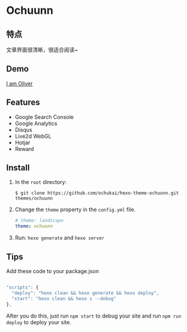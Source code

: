 # Ochuunn

## 特点
文章界面很清晰，很适合阅读~

## Demo
[I am Oliver](http://ochukai.me)

## Features

* Google Search Console
* Google Analytics
* Disqus
* Live2d WebGL
* Hotjar
* Reward

## Install
1. In the `root` directory:

    ```git
    $ git clone https://github.com/ochukai/hexo-theme-ochuunn.git themes/ochuunn
    ```

2. Change the `theme` property in the `config.yml` file.

    ```yml
    # theme: landscape
    theme: ochuunn
    ```

3. Run: `hexo generate` and `hexo server`


## Tips
Add these code to your package.json

```js

"scripts": {
  "deploy": "hexo clean && hexo generate && hexo deploy",
  "start": "hexo clean && hexo s --debug"
},

```

After you do this, just run `npm start` to debug your site and run `npm run deploy` to deploy your site.
